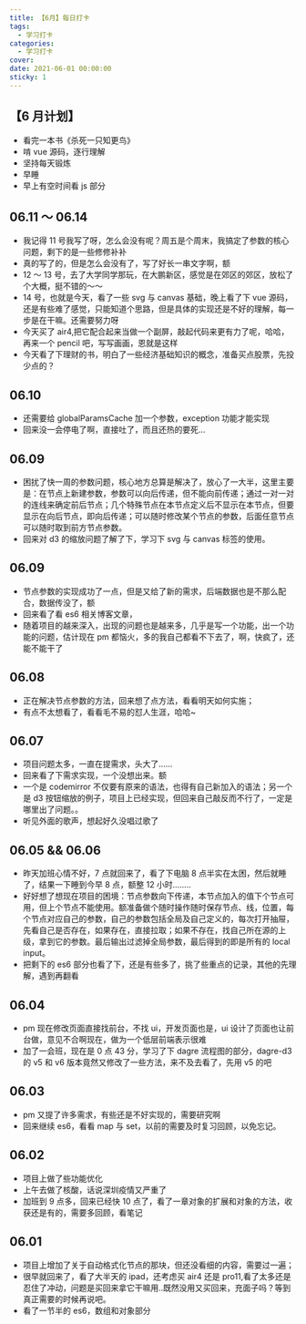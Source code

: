 ```yaml
---
title: 【6月】每日打卡
tags:
  - 学习打卡
categories:
  - 学习打卡
cover:
date: 2021-06-01 00:00:00
sticky: 1
---
```


## 【6 月计划】

- 看完一本书《杀死一只知更鸟》
- 啃 vue 源码，逐行理解
- 坚持每天锻炼
- 早睡
- 早上有空时间看 js 部分

## 06.11 ～ 06.14

- 我记得 11 号我写了呀，怎么会没有呢？周五是个周末，我搞定了参数的核心问题，剩下的是一些修修补补
- 真的写了的，但是怎么会没有了，写了好长一串文字啊，额
- 12 ～ 13 号，去了大学同学那玩，在大鹏新区，感觉是在郊区的郊区，放松了个大概，挺不错的～～
- 14 号，也就是今天，看了一些 svg 与 canvas 基础，晚上看了下 vue 源码，还是有些难了感觉，只能知道个思路，但是具体的实现还是不好的理解，每一步是在干嘛。还需要努力呀
- 今天买了 air4,把它配合起来当做一个副屏，敲起代码来更有力了呢，哈哈，再来一个 pencil 吧，写写画画，恩就是这样
- 今天看了下理财的书，明白了一些经济基础知识的概念，准备买点股票，先投少点的？

## 06.10

- 还需要给 globalParamsCache 加一个参数，exception 功能才能实现
- 回来没一会停电了啊，直接吐了，而且还热的要死...

## 06.09

- 困扰了快一周的参数问题，核心地方总算是解决了，放心了一大半，这里主要是：在节点上新建参数，参数可以向后传递，但不能向前传递；通过一对一对的连线来确定前后节点；几个特殊节点在本节点定义后不显示在本节点，但要显示在向后节点，即向后传递；可以随时修改某个节点的参数，后面任意节点可以随时取到前方节点参数。
- 回来对 d3 的缩放问题了解了下，学习下 svg 与 canvas 标签的使用。

## 06.09

- 节点参数的实现成功了一点，但是又给了新的需求，后端数据也是不那么配合，数据传没了，额
- 回来看了看 es6 相关博客文章，
- 随着项目的越来深入，出现的问题也是越来多，几乎是写一个功能，出一个功能的问题，估计现在 pm 都恼火，多的我自己都看不下去了，啊，快疯了，还能不能干了

## 06.08

- 正在解决节点参数的方法，回来想了点方法，看看明天如何实施；
- 有点不太想看了，看看毛不易的怼人生涯，哈哈~

## 06.07

- 项目问题太多，一直在提需求，头大了......
- 回来看了下需求实现，一个没想出来。额
- 一个是 codemirror 不仅要有原来的语法，也得有自己新加入的语法；另一个是 d3 按钮缩放的例子，项目上已经实现，但回来自己敲反而不行了，一定是哪里出了问题。。
- 听见外面的歌声，想起好久没唱过歌了

## 06.05 && 06.06

- 昨天加班心情不好，7 点就回来了，看了下电脑 8 点半实在太困，然后就睡了，结果一下睡到今早 8 点，额整 12 小时........
- 好好想了想现在项目的困境：节点参数向下传递，本节点加入的值下个节点可用，但上个节点不能使用。额准备做个随时操作随时保存节点、线，位置，每个节点对应自己的参数，自己的参数包括全局及自己定义的，每次打开抽屉，先看自己是否存在，如果存在，直接拉取；如果不存在，找自己所在源的上级，拿到它的参数。最后输出过滤掉全局参数，最后得到的即是所有的 local input。
- 把剩下的 es6 部分也看了下，还是有些多了，挑了些重点的记录，其他的先理解，遇到再翻看

## 06.04

- pm 现在修改页面直接找前台，不找 ui，开发页面也是，ui 设计了页面也让前台做，意见不合啊现在，做为一个低层前端表示很难
- 加了一会班，现在是 0 点 43 分，学习了下 dagre 流程图的部分，dagre-d3 的 v5 和 v6 版本竟然又修改了一些方法，来不及去看了，先用 v5 的吧

## 06.03

- pm 又提了许多需求，有些还是不好实现的，需要研究啊
- 回来继续 es6，看看 map 与 set，以前的需要及时复习回顾，以免忘记。

## 06.02

- 项目上做了些功能优化
- 上午去做了核酸，话说深圳疫情又严重了
- 加班到 9 点多，回来已经快 10 点了，看了一章对象的扩展和对象的方法，收获还是有的，需要多回顾，看笔记

## 06.01

- 项目上增加了关于自动格式化节点的那块，但还没看细的内容，需要过一遍；
- 很早就回来了，看了大半天的 ipad，还考虑买 air4 还是 pro11,看了太多还是忍住了冲动，问题是买回来拿它干嘛用..既然没用又买回来，充面子吗？等到真正需要的时候再说吧。
- 看了一节半的 es6，数组和对象部分
